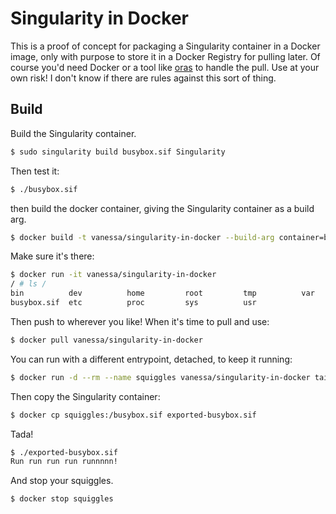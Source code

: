 # Singularity in Docker

This is a proof of concept for packaging a Singularity container in a Docker
image, only with purpose to store it in a Docker Registry for pulling later.
Of course you'd need Docker or a tool like [oras](https://github.com/deislabs/oras) to handle the pull.
Use at your own risk! I don't know if there are rules against this sort of thing.

## Build

Build the Singularity container.

```bash
$ sudo singularity build busybox.sif Singularity
```

Then test it:

```bash
$ ./busybox.sif
```

then build the docker container, giving the Singularity container as a build arg.

```bash
$ docker build -t vanessa/singularity-in-docker --build-arg container=busybox.sif .
```

Make sure it's there:

```bash
$ docker run -it vanessa/singularity-in-docker 
/ # ls /
bin          dev          home         root         tmp          var
busybox.sif  etc          proc         sys          usr
```

Then push to wherever you like! When it's time to pull and use:

```bash
$ docker pull vanessa/singularity-in-docker
```

You can run with a different entrypoint, detached, to keep it running:

```bash
$ docker run -d --rm --name squiggles vanessa/singularity-in-docker tail -f /dev/null
```

Then copy the Singularity container:

```bash
$ docker cp squiggles:/busybox.sif exported-busybox.sif
```

Tada!

```bash
$ ./exported-busybox.sif 
Run run run run runnnnn!
```

And stop your squiggles.

```bash
$ docker stop squiggles
```
